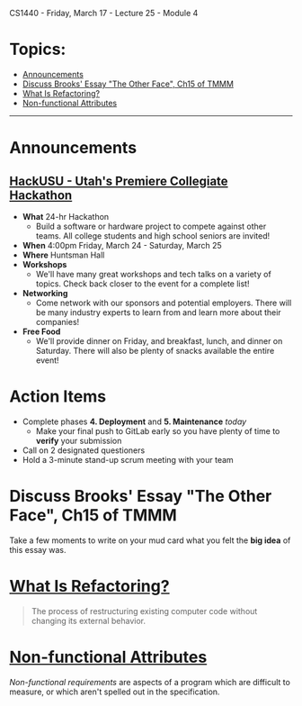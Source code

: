 CS1440 - Friday, March 17 - Lecture 25 - Module 4

# Topics:
* [Announcements](#announcements)
* [Discuss Brooks' Essay "The Other Face", Ch15 of TMMM](#discuss-brooks-essay-the-other-face-ch15-of-tmmm)
* [What Is Refactoring?](#what-is-refactoring)
* [Non-functional Attributes](#non-functional-attributes)


------------------------------------------------------------
# Announcements

## [HackUSU - Utah's Premiere Collegiate Hackathon](https://www.hackusu.com/)

*   **What**  24-hr Hackathon
    *   Build a software or hardware project to compete against other teams. All college students and high school seniors are invited!
*   **When**  4:00pm Friday, March 24 - Saturday, March 25
*   **Where** Huntsman Hall
*   **Workshops**
    *   We'll have many great workshops and tech talks on a variety of topics. Check back closer to the event for a complete list!
*   **Networking**
    *   Come network with our sponsors and potential employers. There will be many industry experts to learn from and learn more about their companies!
*   **Free Food**
    *   We'll provide dinner on Friday, and breakfast, lunch, and dinner on Saturday. There will also be plenty of snacks available the entire event!


# Action Items

*   Complete phases **4. Deployment** and **5. Maintenance** *today* 
    *   Make your final push to GitLab early so you have plenty of time to **verify** your submission
*	Call on 2 designated questioners
*	Hold a 3-minute stand-up scrum meeting with your team



# Discuss Brooks' Essay "The Other Face", Ch15 of TMMM

Take a few moments to write on your mud card what you felt the **big idea** of this essay was.



# [What Is Refactoring?](../Refactoring.md)

> The process of restructuring existing computer code without changing its external behavior.



# [Non-functional Attributes](../Refactoring.md#non-functional-attributes)

*Non-functional requirements* are aspects of a program which are difficult to measure, or which aren't spelled out in the specification.



